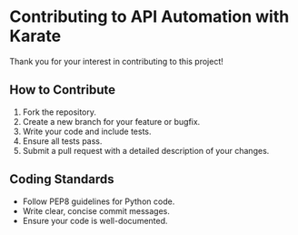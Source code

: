 # Contributing to API Automation with Karate

Thank you for your interest in contributing to this project!

## How to Contribute

1. Fork the repository.
2. Create a new branch for your feature or bugfix.
3. Write your code and include tests.
4. Ensure all tests pass.
5. Submit a pull request with a detailed description of your changes.

## Coding Standards

- Follow PEP8 guidelines for Python code.
- Write clear, concise commit messages.
- Ensure your code is well-documented.
